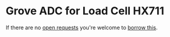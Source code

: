 # Grove ADC for Load Cell HX711
If there are no [open requests](../../../../issues?q=is%3Aissue+is%3Aopen+%22Grove+ADC+for+Load+Cell+HX711%22+in%3Atitle) you're welcome to [borrow this](../../../../issues/new?title=Borrow+request+for+Grove+ADC+for+Load+Cell+HX711&body=1+piece+of+%5Bthis%5D%28..%2Fblob%2Fmain%2F.%2FHardware%2FSensors%2FGrove_ADC_for_Load_Cell_HX711.md%29+for+~2+weeks.).